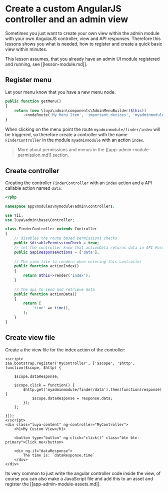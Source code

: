 # Create a custom AngularJS controller and an admin view

Sometimes you just want to create your own view within the admin module with your own AngularJS controller, view and API responses. Therefore this lessons shows you what is needed, how to register and create a quick basic view within minutes.

This lesson assumes, that you already have an admin UI module registered and running, see [[lesson-module.md]].

## Register menu

Let your menu know that you have a new menu node.

```php
public function getMenu()
{
    return (new \luya\admin\components\AdminMenuBuilder($this))
        ->nodeRoute('My Menu Item', 'important_devices', 'myadminmodule/finder/index');
}
```

When clicking on the menu point the route `myadminmodule/finder/index` will be triggered, so therefore create a controller with the name `FinderController` in the module `myadminmodule` with an action `index`.

> More about permissions and menus in the [[app-admin-module-permission.md]] section.

## Create controller

Creating the controller `FinderController` with an `index` action and a API callable action named `data`:

```php
<?php

namespace app\modules\mymodule\admin\controllers;

use Yii;
use luya\admin\base\Controller;

class FinderController extends Controller
{
    // disables the route based permissions checks
    public $disablePermissionCheck = true;
    // let the controller know that actionData returns data in API Format (JSON).
    public $apiResponseActions = ['data'];
    
    // The view file to rendern when entering this controller
    public function actionIndex()
    {
        return $this->render('index');
    }
    
    // the api to send and retrieve data
    public function actionData()
    {
        return [
            'time' => time(),
        ];    
    }
}
```

## Create view file

Create a the view file for the index action of the controller:

```
<script>
zaa.bootstrap.register('MyController', ['$scope', '$http', function($scope, $http) {

    $scope.dataResponse;

    $scope.click = function() {
        $http.get('myadminmodule/finder/data').then(function(response) {
            $scope.dataResponse = response.data;        
        });
    };
    
}]);
</script>
<div class="luya-content" ng-controller="MyController">
    <h1>My Custom View</h1>
    
    <button type="button" ng-click="click()" class="btn btn-primary">Click me</button>
    
    <div ng-if="dataResponse">
        The time is: `dataResponse.time`
    </div>
</div>
```

Its very common to just write the angular controller code inside the view, of course you can also make a JavaScript file and add this to an asset and register the [[app-admin-module-assets.md]].
